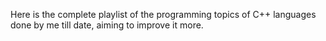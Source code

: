 Here is the complete playlist of the programming topics of C++ languages done by me till date, aiming to improve it more.
